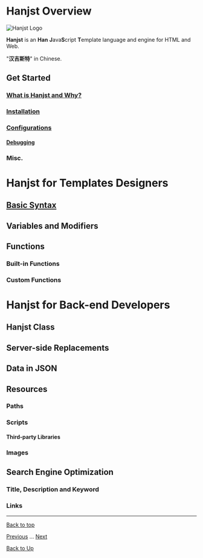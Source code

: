 
# Hanjst Overview


![Hanjst Logo](http://ufqi.com/blog/wp-content/uploads/2019/06/hanjst-logo.201901.jpg)

**Hanjst** is an **Han** **J**ava**S**cript **T**emplate language and engine for HTML and Web.

"**汉吉斯特**" in Chinese.

## Get Started
### [What is Hanjst and Why?](/hanjst/what-is-hanjst)
### [Installation](/hanjst/hanjst-install)
### [Configurations](/hanjst/hanjst-config)
#### [Debugging](/hanjst/hanjst-debug)
### Misc.

# Hanjst for Templates Designers
## [Basic Syntax](/hanjst/hanjst-syntax)
## Variables and Modifiers
## Functions
### Built-in Functions
### Custom Functions

# Hanjst for Back-end Developers
## Hanjst Class 
## Server-side Replacements
## Data in JSON
## Resources
### Paths
### Scripts
#### Third-party Libraries
### Images
## Search Engine Optimization
### Title, Description and Keyword
### Links

---
[Back to top](index)

[Previous](../index)  ...  [Next](./what-is-hanjst)

[Back to Up](../index)
<!--stackedit_data:
eyJoaXN0b3J5IjpbLTExMjY5OTQzNzcsLTIwNTU5ODQ3MjgsMj
M5NTQ0MTI3LDE3MDY1MjM3MCw2OTk1MzY5ODYsMTc1MTg4OTkx
OSwxMTI0NTA3OTM5LDQwNzA3ODY1MywxMTYxNjM1NTgyLDQ0OD
Q3MDMzMV19
-->